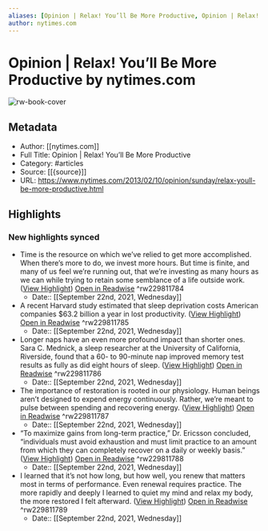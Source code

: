 ```yaml
---
aliases: [Opinion | Relax! You’ll Be More Productive, Opinion | Relax! You’ll Be More Productive]
author: nytimes.com
---
```

# Opinion | Relax! You’ll Be More Productive by nytimes.com

![rw-book-cover](https://readwise-assets.s3.amazonaws.com/static/images/article4.6bc1851654a0.png)

## Metadata
- Author: [[nytimes.com]]
- Full Title: Opinion | Relax! You’ll Be More Productive
- Category: #articles
- Source: [[{source}]]
- URL: https://www.nytimes.com/2013/02/10/opinion/sunday/relax-youll-be-more-productive.html

## Highlights
### New highlights synced
- Time is the resource on which we’ve relied to get more accomplished. When there’s more to do, we invest more hours. But time is finite, and many of us feel we’re running out, that we’re investing as many hours as we can while trying to retain some semblance of a life outside work. ([View Highlight](https://instapaper.com/read/1442649257/17525579)) [Open in Readwise](https://readwise.io/open/229811784) ^rw229811784
    - Date:: [[September 22nd, 2021, Wednesday]]
- A recent Harvard study estimated that sleep deprivation costs American companies $63.2 billion a year in lost productivity. ([View Highlight](https://instapaper.com/read/1442649257/17525586)) [Open in Readwise](https://readwise.io/open/229811785) ^rw229811785
    - Date:: [[September 22nd, 2021, Wednesday]]
- Longer naps have an even more profound impact than shorter ones. Sara C. Mednick, a sleep researcher at the University of California, Riverside, found that a 60- to 90-minute nap improved memory test results as fully as did eight hours of sleep. ([View Highlight](https://instapaper.com/read/1442649257/17525589)) [Open in Readwise](https://readwise.io/open/229811786) ^rw229811786
    - Date:: [[September 22nd, 2021, Wednesday]]
- The importance of restoration is rooted in our physiology. Human beings aren’t designed to expend energy continuously. Rather, we’re meant to pulse between spending and recovering energy. ([View Highlight](https://instapaper.com/read/1442649257/17525593)) [Open in Readwise](https://readwise.io/open/229811787) ^rw229811787
    - Date:: [[September 22nd, 2021, Wednesday]]
- “To maximize gains from long-term practice,” Dr. Ericsson concluded, “individuals must avoid exhaustion and must limit practice to an amount from which they can completely recover on a daily or weekly basis.” ([View Highlight](https://instapaper.com/read/1442649257/17525600)) [Open in Readwise](https://readwise.io/open/229811788) ^rw229811788
    - Date:: [[September 22nd, 2021, Wednesday]]
- I learned that it’s not how long, but how well, you renew that matters most in terms of performance. Even renewal requires practice. The more rapidly and deeply I learned to quiet my mind and relax my body, the more restored I felt afterward. ([View Highlight](https://instapaper.com/read/1442649257/17525602)) [Open in Readwise](https://readwise.io/open/229811789) ^rw229811789
    - Date:: [[September 22nd, 2021, Wednesday]]
